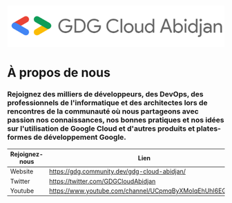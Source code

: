 [![GDG Cloud Abidjan Logo](/images/GDG_Cloud_Abidjan-Logo.png)](https://gdg.community.dev/gdg-cloud-abidjan/)

# **À propos de nous**

### Rejoignez des milliers de développeurs, des DevOps, des professionnels de l'informatique et des architectes lors de rencontres de la communauté où nous partageons avec passion nos connaissances, nos bonnes pratiques et nos idées sur l'utilisation de Google Cloud et d'autres produits et plates-formes de développement Google.

**Rejoignez-nous** | **Lien**
------------ | -------------
Website | https://gdg.community.dev/gdg-cloud-abidjan/
Twitter | https://twitter.com/GDGCloudAbidjan
Youtube | https://www.youtube.com/channel/UCpmqByXMoIqEhUhl6EGn__g
